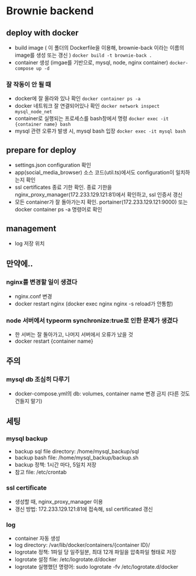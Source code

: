 # Brownie backend


## deploy with docker
- build image ( 이 폴더의 Dockerfile을 이용해, brownie-back 이라는 이름의 image를 생성 또는 갱신 )
``` docker build -t brownie-back . ```  
- container 생성 (imgae를 기반으로, mysql, node, nginx container)
``` docker-compose up -d ```  

### 잘 작동이 안 될 때
- docker에 잘 올라와 있나 확인
``` docker container ps -a ```
- docker 네트워크 잘 연결되어있나 확인
``` docker network inspect mysql_node_net ```
- container로 실행되는 프로세스를 bash창에서 명령
``` docker exec -it {container name} bash ```
- mysql 관련 오류가 발생 시, mysql bash 입장
``` docker exec -it mysql bash ```


## prepare for deploy
- settings.json configuration 확인
- app(social_media_browser) 소스 코드(util.ts)에서도 configuration이 일치하는지 확인
- ssl certificates 종료 기한 확인. 종료 기한을 nginx_proxy_manager(172.233.129.121:81)에서 확인하고, ssl 인증서 갱신
- 모든 container가 잘 돌아가는지 확인. portainer(172.233.129.121:9000) 또는 docker container ps -a 명령어로 확인


## management
- log 저장 위치


## 만약에..
### nginx를 변경할 일이 생겼다
- nginx.conf 변경
- docker restart nginx (docker exec nginx nginx -s reload가 안통함)
### node 서버에서 typeorm synchronize:true로 인한 문제가 생겼다
- 한 서버는 잘 돌아가고, 나머지 서버에서 오류가 났을 것
- docker restart {container name}

## 주의
### mysql db 조심히 다루기
- docker-compose.yml의 db: volumes, container name 변경 금지 (다른 것도 건들지 말기)


## 세팅
### mysql backup
- backup sql file directory: /home/mysql_backup/sql
- backup bash file: /home/mysql_backup/backup.sh
- backup 정책: 1시간 마다, 5일치 저장
- 참고 file: /etc/crontab

### ssl certificate
- 생성할 때, nginx_proxy_manager 이용
- 갱신 방법: 172.233.129.121:81에 접속해, ssl certificated 갱신

### log
- container 자동 생성
- log directory: /var/lib/docker/containers/{container ID}/
- logrotate 정책: 1파일 당 일주일분, 최대 12개 파일을 압축파일 형태로 저장
- logrotate 설정 file: /etc/logrotate.d/docker 
- logrotate 실행했던 명령어: sudo logrotate -fv /etc/logrotate.d/docker
